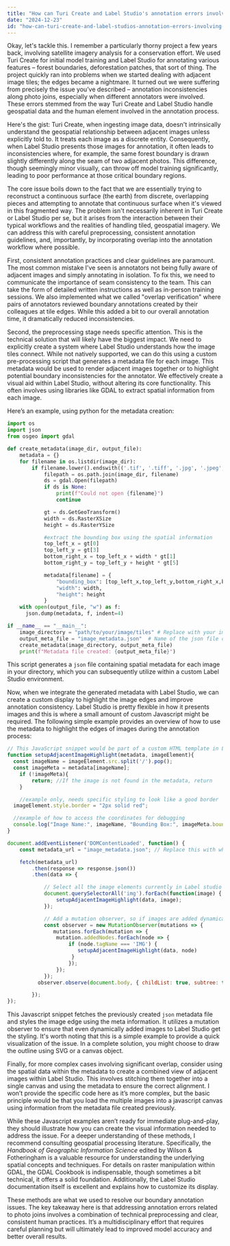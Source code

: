 ```yaml
---
title: "How can Turi Create and Label Studio's annotation errors involving photo joins be resolved?"
date: "2024-12-23"
id: "how-can-turi-create-and-label-studios-annotation-errors-involving-photo-joins-be-resolved"
---
```


Okay, let's tackle this. I remember a particularly thorny project a few years back, involving satellite imagery analysis for a conservation effort. We used Turi Create for initial model training and Label Studio for annotating various features – forest boundaries, deforestation patches, that sort of thing. The project quickly ran into problems when we started dealing with adjacent image tiles; the edges became a nightmare. It turned out we were suffering from precisely the issue you’ve described – annotation inconsistencies along photo joins, especially when different annotators were involved. These errors stemmed from the way Turi Create and Label Studio handle geospatial data and the human element involved in the annotation process.

Here's the gist: Turi Create, when ingesting image data, doesn't intrinsically understand the geospatial relationship between adjacent images unless explicitly told to. It treats each image as a discrete entity. Consequently, when Label Studio presents those images for annotation, it often leads to inconsistencies where, for example, the same forest boundary is drawn slightly differently along the seam of two adjacent photos. This difference, though seemingly minor visually, can throw off model training significantly, leading to poor performance at those critical boundary regions.

The core issue boils down to the fact that we are essentially trying to reconstruct a continuous surface (the earth) from discrete, overlapping pieces and attempting to annotate that continuous surface when it's viewed in this fragmented way. The problem isn't necessarily inherent in Turi Create or Label Studio per se, but it arises from the interaction between their typical workflows and the realities of handling tiled, geospatial imagery. We can address this with careful preprocessing, consistent annotation guidelines, and, importantly, by incorporating overlap into the annotation workflow where possible.

First, consistent annotation practices and clear guidelines are paramount. The most common mistake I've seen is annotators not being fully aware of adjacent images and simply annotating in isolation. To fix this, we need to communicate the importance of seam consistency to the team. This can take the form of detailed written instructions as well as in-person training sessions. We also implemented what we called "overlap verification" where pairs of annotators reviewed boundary annotations created by their colleagues at tile edges. While this added a bit to our overall annotation time, it dramatically reduced inconsistencies.

Second, the preprocessing stage needs specific attention. This is the technical solution that will likely have the biggest impact. We need to explicitly create a system where Label Studio understands how the image tiles connect. While not natively supported, we can do this using a custom pre-processing script that generates a metadata file for each image. This metadata would be used to render adjacent images together or to highlight potential boundary inconsistencies for the annotator. We effectively create a visual aid within Label Studio, without altering its core functionality. This often involves using libraries like GDAL to extract spatial information from each image.

Here’s an example, using python for the metadata creation:

```python
import os
import json
from osgeo import gdal

def create_metadata(image_dir, output_file):
    metadata = {}
    for filename in os.listdir(image_dir):
        if filename.lower().endswith(('.tif', '.tiff', '.jpg', '.jpeg', '.png')):
            filepath = os.path.join(image_dir, filename)
            ds = gdal.Open(filepath)
            if ds is None:
                print(f"Could not open {filename}")
                continue

            gt = ds.GetGeoTransform()
            width = ds.RasterXSize
            height = ds.RasterYSize

            #extract the bounding box using the spatial information
            top_left_x = gt[0]
            top_left_y = gt[3]
            bottom_right_x = top_left_x + width * gt[1]
            bottom_right_y = top_left_y + height * gt[5]

            metadata[filename] = {
                "bounding_box": [top_left_x,top_left_y,bottom_right_x,bottom_right_y],
                "width": width,
                "height": height
            }
    with open(output_file, "w") as f:
      json.dump(metadata, f, indent=4)

if __name__ == "__main__":
    image_directory = "path/to/your/image/tiles" # Replace with your image tile directory
    output_meta_file = "image_metadata.json"  # Name of the json file created
    create_metadata(image_directory, output_meta_file)
    print(f"Metadata file created: {output_meta_file}")
```

This script generates a `json` file containing spatial metadata for each image in your directory, which you can subsequently utilize within a custom Label Studio environment.

Now, when we integrate the generated metadata with Label Studio, we can create a custom display to highlight the image edges and improve annotation consistency. Label Studio is pretty flexible in how it presents images and this is where a small amount of custom Javascript might be required. The following simple example provides an overview of how to use the metadata to highlight the edges of images during the annotation process:

```javascript
// This JavaScript snippet would be part of a custom HTML template in Label Studio
function setupAdjacentImageHighlight(metadata, imageElement){
  const imageName = imageElement.src.split('/').pop();
  const imageMeta = metadata[imageName];
    if (!imageMeta){
        return; //If the image is not found in the metadata, return
    }

    //example only, needs specific styling to look like a good border
  imageElement.style.border = "2px solid red";

  //example of how to access the coordinates for debugging
  console.log("Image Name:", imageName, "Bounding Box:", imageMeta.bounding_box);
}

document.addEventListener('DOMContentLoaded', function() {
    const metadata_url = "image_metadata.json"; // Replace this with where the json file is available

    fetch(metadata_url)
        .then(response => response.json())
        .then(data => {

            // Select all the image elements currently in Label studio
            document.querySelectorAll('img').forEach(function(image) {
                setupAdjacentImageHighlight(data, image);
            });

            // Add a mutation observer, so if images are added dynamically to the page they get the highlighting
            const observer = new MutationObserver(mutations => {
               mutations.forEach(mutation => {
                mutation.addedNodes.forEach(node => {
                    if (node.tagName === 'IMG') {
                       setupAdjacentImageHighlight(data, node)
                     }
                    });
                });
            });
          observer.observe(document.body, { childList: true, subtree: true });

        });
});
```

This Javascript snippet fetches the previously created `json` metadata file and styles the image edge using the meta information. It utilizes a mutation observer to ensure that even dynamically added images to Label Studio get the styling. It's worth noting that this is a simple example to provide a quick visualization of the issue. In a complete solution, you might choose to draw the outline using SVG or a canvas object.

Finally, for more complex cases involving significant overlap, consider using the spatial data within the metadata to create a combined view of adjacent images within Label Studio. This involves stitching them together into a single canvas and using the metadata to ensure the correct alignment. I won’t provide the specific code here as it’s more complex, but the basic principle would be that you load the multiple images into a javascript canvas using information from the metadata file created previously.

While these Javascript examples aren’t ready for immediate plug-and-play, they should illustrate how you can create the visual information needed to address the issue. For a deeper understanding of these methods, I recommend consulting geospatial processing literature. Specifically, the *Handbook of Geographic Information Science* edited by Wilson & Fotheringham is a valuable resource for understanding the underlying spatial concepts and techniques. For details on raster manipulation within GDAL, the GDAL Cookbook is indispensable, though sometimes a bit technical, it offers a solid foundation. Additionally, the Label Studio documentation itself is excellent and explains how to customize its display.

These methods are what we used to resolve our boundary annotation issues. The key takeaway here is that addressing annotation errors related to photo joins involves a combination of technical preprocessing and clear, consistent human practices. It’s a multidisciplinary effort that requires careful planning but will ultimately lead to improved model accuracy and better overall results.
